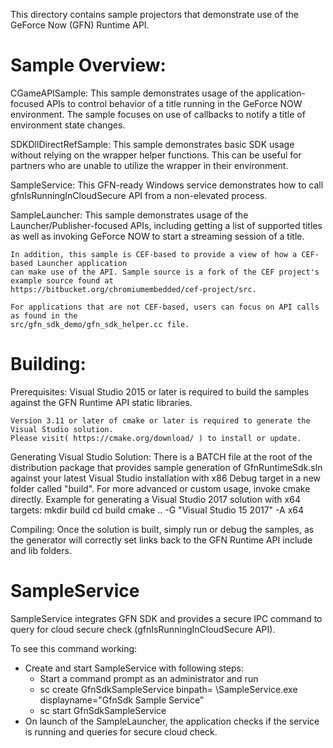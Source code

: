 This directory contains sample projectors that demonstrate use of the GeForce Now (GFN) Runtime API.

Sample Overview:
====================================================================================================
CGameAPISample:
    This sample demonstrates usage of the application-focused APIs to control behavior of a
    title running in the GeForce NOW environment. The sample focuses on use of callbacks to notify
    a title of environment state changes.

SDKDllDirectRefSample:
    This sample demonstrates basic SDK usage without relying on the wrapper helper functions. This
    can be useful for partners who are unable to utilize the wrapper in their environment.

SampleService:
    This GFN-ready Windows service demonstrates how to call gfnIsRunningInCloudSecure API from a 
    non-elevated process.
    
SampleLauncher:
    This sample demonstrates usage of the Launcher/Publisher-focused APIs, including getting a list
    of supported titles as well as invoking GeForce NOW to start a streaming session of a title. 
    
    In addition, this sample is CEF-based to provide a view of how a CEF-based Launcher application
    can make use of the API. Sample source is a fork of the CEF project's example source found at
    https://bitbucket.org/chromiumembedded/cef-project/src.
    
    For applications that are not CEF-based, users can focus on API calls as found in the 
    src/gfn_sdk_demo/gfn_sdk_helper.cc file.

Building:
====================================================================================================
Prerequisites:
    Visual Studio 2015 or later is required to build the samples against the GFN Runtime API static
    libraries.

    Version 3.11 or later of cmake or later is required to generate the Visual Studio solution.
    Please visit( https://cmake.org/download/ ) to install or update.

Generating Visual Studio Solution:
    There is a BATCH file at the root of the distribution package that provides sample generation of
    GfnRuntimeSdk.sln against your latest Visual Studio installation with x86 Debug target in a new
    folder called "build". For more advanced or custom usage, invoke cmake directly. Example for 
    generating a Visual Studio 2017 solution with x64 targets:
        mkdir build
        cd build
        cmake .. -G "Visual Studio 15 2017" -A x64

Compiling:
    Once the solution is built, simply run or debug the samples, as the generator will correctly 
    set links back to the GFN Runtime API include and lib folders.


SampleService
====================================================================================================
SampleService integrates GFN SDK and provides a secure IPC command to query for
cloud secure check (gfnIsRunningInCloudSecure API).  

To see this command working:
* Create and start SampleService with following steps:
    * Start a command prompt as an administrator and run
    * sc create GfnSdkSampleService binpath= <pathToSamples>\SampleService.exe displayname="GfnSdk Sample Service"
    * sc start GfnSdkSampleService
* On launch of the SampleLauncher, the application checks if the service is running and queries for 
  secure cloud check.